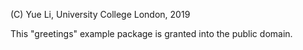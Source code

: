 (C) Yue Li, University College London, 2019 

This "greetings" example package is granted into the public domain.


